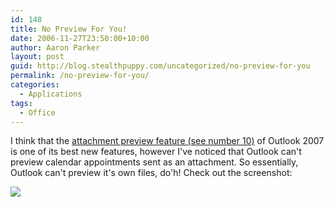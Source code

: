```yaml
---
id: 148
title: No Preview For You!
date: 2006-11-27T23:50:00+10:00
author: Aaron Parker
layout: post
guid: http://blog.stealthpuppy.com/uncategorized/no-preview-for-you
permalink: /no-preview-for-you/
categories:
  - Applications
tags:
  - Office
---
```

I think that the [attachment preview feature (see number 10)](http://www.microsoft.com/uk/office/preview/programs/outlook/top10.mspx) of Outlook 2007 is one of its best new features, however I've noticed that Outlook can't preview calendar appointments sent as an attachment. So essentially, Outlook can't preview it's own files, do'h! Check out the screenshot:

![]({{site.baseurl}}/media/2006/11/1000.14.198.OutlookPreview.png)
